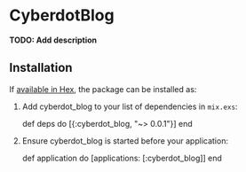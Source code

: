 # CyberdotBlog

**TODO: Add description**

## Installation

If [available in Hex](https://hex.pm/docs/publish), the package can be installed as:

  1. Add cyberdot_blog to your list of dependencies in `mix.exs`:

        def deps do
          [{:cyberdot_blog, "~> 0.0.1"}]
        end

  2. Ensure cyberdot_blog is started before your application:

        def application do
          [applications: [:cyberdot_blog]]
        end

